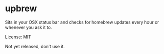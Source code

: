 # upbrew

Sits in your OSX status bar and checks for homebrew updates every hour or whenever you ask it to.

License: MIT

Not yet released, don't use it.

